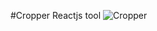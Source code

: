 #Cropper Reactjs tool
![Cropper](https://user-images.githubusercontent.com/55585409/154860062-1f4be3ce-f12f-4545-adfd-8aff977e5b1b.PNG)
